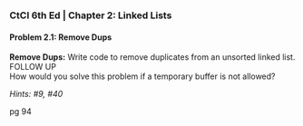 ### CtCI 6th Ed | Chapter 2: Linked Lists

#### Problem 2.1: Remove Dups

**Remove Dups:** Write code to remove duplicates from an unsorted linked list.<br>
FOLLOW UP<br>
How would you solve this problem if a temporary buffer is not allowed?

*Hints: #9, #40*

pg 94